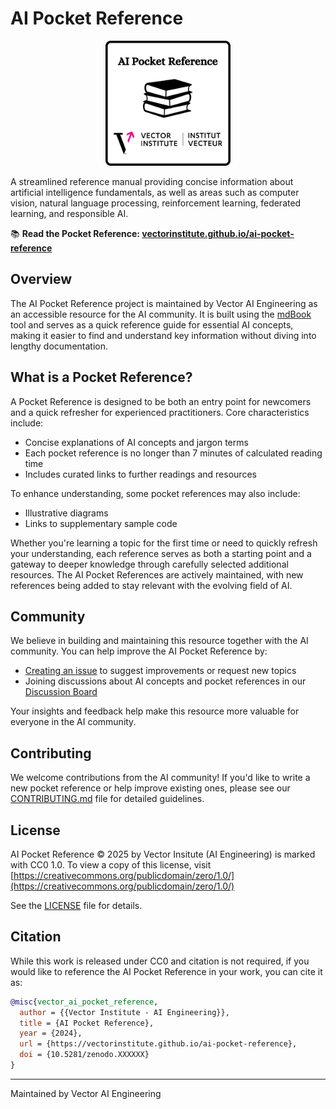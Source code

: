 # AI Pocket Reference

<!-- markdownlint-disable MD033 -->

<p align="center">
  <img src="./static/logo.svg" alt="AI Pocket Reference Logo" width="200"/>
</p>

<!-- markdownlint-enable MD033 -->

A streamlined reference manual providing concise information about artificial intelligence
fundamentals, as well as areas such as computer vision, natural language processing,
reinforcement learning, federated learning, and responsible AI.

📚 **Read the Pocket Reference: [vectorinstitute.github.io/ai-pocket-reference](https://vectorinstitute.github.io/ai-pocket-reference/)**

## Overview

The AI Pocket Reference project is maintained by Vector AI Engineering as an accessible
resource for the AI community. It is built using the [mdBook](https://rust-lang.github.io/mdBook/)
tool and serves as a quick reference guide for essential AI concepts, making it
easier to find and understand key information without diving into lengthy documentation.

## What is a Pocket Reference?

A Pocket Reference is designed to be both an entry point for newcomers and a quick
refresher for experienced practitioners. Core characteristics include:

- Concise explanations of AI concepts and jargon terms
- Each pocket reference is no longer than 7 minutes of calculated reading time
- Includes curated links to further readings and resources

To enhance understanding, some pocket references may also include:

- Illustrative diagrams
- Links to supplementary sample code

Whether you're learning a topic for the first time or need to quickly refresh your
understanding, each reference serves as both a starting point and a gateway to
deeper knowledge through carefully selected additional resources. The AI Pocket
References are actively maintained, with new references being added to stay relevant
with the evolving field of AI.

## Community

We believe in building and maintaining this resource together with the AI community.
You can help improve the AI Pocket Reference by:

- [Creating an issue](https://github.com/VectorInstitute/ai-pocket-reference/issues/new/choose)
  to suggest improvements or request new topics
- Joining discussions about AI concepts and pocket references in our
  [Discussion Board](https://github.com/VectorInstitute/ai-pocket-reference/discussions)

Your insights and feedback help make this resource more valuable for everyone in
the AI community.

## Contributing

We welcome contributions from the AI community! If you'd like to write a new pocket
reference or help improve existing ones, please see our [CONTRIBUTING.md](CONTRIBUTING.md)
file for detailed guidelines.

## License

AI Pocket Reference © 2025 by Vector Insitute (AI Engineering) is marked with
CC0 1.0. To view a copy of this license, visit [https://creativecommons.org/publicdomain/zero/1.0/](https://creativecommons.org/publicdomain/zero/1.0/)

See the [LICENSE](LICENSE) file for details.

## Citation

While this work is released under CC0 and citation is not required, if you would
like to reference the AI Pocket Reference in your work, you can cite it as:

```bibtex
@misc{vector_ai_pocket_reference,
  author = {{Vector Institute - AI Engineering}},
  title = {AI Pocket Reference},
  year = {2024},
  url = {https://vectorinstitute.github.io/ai-pocket-reference},
  doi = {10.5281/zenodo.XXXXXX}
}
```

---

Maintained by Vector AI Engineering
